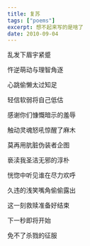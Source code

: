 ```yaml
---
title: 复苏
tags: ["poems"]
excerpt: 想不起来写的是啥了
date: 2010-09-04
---
```


乱发下眉宇紧蹙

忤逆萌动与理智角逐

心跳偷懒太过知足

轻信软弱将自己低估

感谢你们慷慨暗示的羞辱

触动灵魂怒吼惊醒了麻木

莫再用肮脏伪装者企图

亵渎我圣洁无邪的淳朴

恍惚中听见谁在尽力欢呼

久违的浅笑嘴角偷偷露出

这一刻救赎准备好结束

下一秒即将开始

免不了杀戮的征服